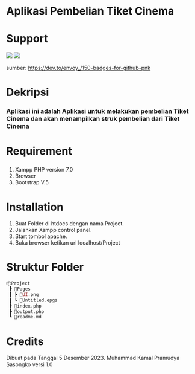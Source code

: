 # Aplikasi Pembelian Tiket Cinema

# Support
<img src="https://img.shields.io/badge/PHP-777BB4?style=for-the-badge&logo=php&logoColor=white">
<img src="https://img.shields.io/badge/Bootstrap-563D7C?style=for-the-badge&logo=bootstrap&logoColor=white">

sumber: https://dev.to/envoy_/150-badges-for-github-pnk

# Dekripsi
### Aplikasi ini adalah Aplikasi untuk melakukan pembelian Tiket Cinema dan akan menampilkan struk pembelian dari Tiket Cinema

# Requirement
### 
1. Xampp PHP version 7.0
2. Browser
3. Bootstrap V.5

# Installation
1. Buat Folder di htdocs dengan nama Project.
2. Jalankan Xampp control panel.
3. Start tombol apache.
4. Buka browser ketikan url localhost/Project

# Struktur Folder
```php
📦Project
 ┣ 📂Pages
 ┃ ┣ 📜UI.png
 ┃ ┗ 📜Untitled.epgz
 ┣ 📜index.php
 ┣ 📜output.php
 ┗ 📜readme.md
 ```

# Credits 
Dibuat pada Tanggal 5 Desember 2023. Muhammad Kamal Pramudya Sasongko
versi 1.0

